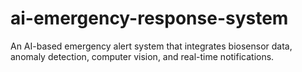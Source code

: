 # ai-emergency-response-system
An AI-based emergency alert system that integrates biosensor data, anomaly detection, computer vision, and real-time notifications.
